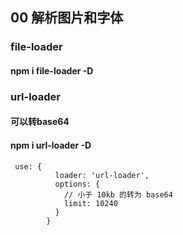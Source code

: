 ## 00 解析图片和字体
### file-loader
#### npm i file-loader -D
### url-loader
#### 可以转base64
#### npm i url-loader -D
```
 use: {
          loader: 'url-loader',
          options: {
            // 小于 10kb 的转为 base64
            limit: 10240
          }
        }
```







